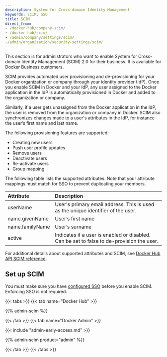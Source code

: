 ```yaml
---
description: System for Cross-domain Identity Management
keywords: SCIM, SSO
title: SCIM
direct_from:
- /docker-hub/company-scim/
- /docker-hub/scim/
- /admin/company/settings/scim/
-/admin/organization/security-settings/scim/
---
```


This section is for administrators who want to enable System for Cross-domain Identity Management (SCIM) 2.0 for their business. It is available for Docker Business customers.

SCIM provides automated user provisioning and de-provisioning for your Docker organization or company through your identity provider (IdP).  Once you enable SCIM in Docker and your IdP, any user assigned to the Docker application in the IdP is automatically provisioned in Docker and added to the organization or company.

Similarly, if a user gets unassigned from the Docker application in the IdP, the user is removed from the organization or company in Docker. SCIM also synchronizes changes made to a user's attributes in the IdP, for instance the user’s first name and last name.

The following provisioning features are supported:
 - Creating new users
 - Push user profile updates
 - Remove users
 - Deactivate users
 - Re-activate users
 - Group mapping

The following table lists the supported attributes. Note that your attribute mappings must match for SSO to prevent duplicating your members.

| Attribute    | Description
|:---------------------------------------------------------------|:-------------------------------------------------------------------------------------------|
| userName             | User's primary email address. This is used as the unique identifier of the user. |
| name.givenName | User’s first name |
| name.familyName | User’s surname |
| active | Indicates if a user is enabled or disabled. Can be set to false to de-provision the user. |

For additional details about supported attributes and SCIM, see [Docker Hub API SCIM reference](/docker-hub/api/latest/#tag/scim).

## Set up SCIM

You must make sure you have [configured SSO](single-sign-on/configure/_index.md) before you enable SCIM. Enforcing SSO is not required.

{{< tabs >}}
{{< tab name="Docker Hub" >}}

{{% admin-scim %}}

{{< /tab >}}
{{< tab name="Docker Admin" >}}

{{< include "admin-early-access.md" >}}

{{% admin-scim product="admin" %}}

{{< /tab >}}
{{< /tabs >}}

